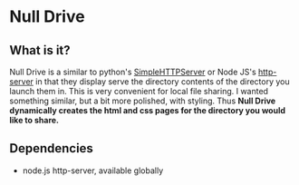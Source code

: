 # Null Drive

## What is it?

Null Drive is a similar to python's [SimpleHTTPServer](https://docs.python.org/2/library/simplehttpserver.html) or Node JS's [http-server](https://github.com/http-party/http-server) in that they display serve the directory contents of the directory you launch them in. This is very convenient for local file sharing. I wanted something similar, but a bit more polished, with styling. Thus **Null Drive dynamically creates the html and css pages for the directory you would like to share.** 

## Dependencies 

- node.js http-server, available globally 
